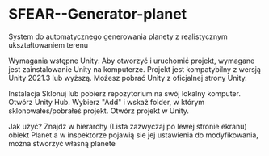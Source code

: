 # SFEAR--Generator-planet
System do automatycznego generowania planety z realistycznym ukształtowaniem terenu

Wymagania wstępne Unity: Aby otworzyć i uruchomić projekt, wymagane jest zainstalowanie Unity na komputerze. Projekt jest kompatybilny z wersją Unity 2021.3 lub wyższą. Możesz pobrać Unity z oficjalnej strony Unity.

Instalacja Sklonuj lub pobierz repozytorium na swój lokalny komputer. Otwórz Unity Hub. Wybierz "Add" i wskaż folder, w którym sklonowałeś/pobrałeś projekt. Otwórz projekt w Unity.

Jak użyć? Znajdź w hierarchy (Lista zazwyczaj po lewej stronie ekranu) obiekt Planet a w inspektorze pojawią sie jej ustawienia do modyfikowania, można stworzyć własną planete

